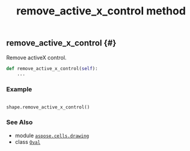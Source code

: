 ﻿---
title: remove_active_x_control method
second_title: Aspose.Cells for Python via .NET API References
description: 
type: docs
weight: 160
url: /aspose.cells.drawing/oval/remove_active_x_control/
is_root: false
---

## remove_active_x_control {#}

Remove activeX control.



```python
def remove_active_x_control(self):
    ...
```



### Example 


```python

shape.remove_active_x_control()

```



### See Also
* module [`aspose.cells.drawing`](../../)
* class [`Oval`](/cells/python-net/aspose.cells.drawing/oval)

